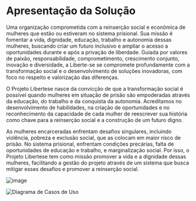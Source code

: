 # Apresentação da Solução



Uma organização comprometida com a reinserção social e econômica de mulheres que estão ou estiveram no sistema prisional. Sua missão é fomentar a vida, dignidade, educação, trabalho e autonomia dessas mulheres, buscando criar um futuro inclusivo e ampliar o acesso a oportunidades durante e após a privação de liberdade. Guiada por valores de paixão, responsabilidade, comprometimento, crescimento conjunto, inovação e diversidade, a Liberte-se se compromete profundamente com a transformação social e o desenvolvimento de soluções inovadoras, com foco no respeito e valorização das diferenças.

O Projeto Libertese nasce da convicção de que a transformação social é possível quando mulheres em situação de prisão são empoderadas através da educação, do trabalho e da conquista da autonomia. Acreditamos no desenvolvimento de habilidades, na criação de oportunidades e no reconhecimento da capacidade de cada mulher de reescrever sua história como chave para a reinserção social e a construção de um futuro digno.

As mulheres encarceradas enfrentam desafios singulares, incluindo violência, pobreza e exclusão social, que as colocam em maior risco de prisão. No sistema prisional, enfrentam condições precárias, falta de oportunidades de educação e trabalho, e marginalização social. Por isso, o Projeto Libertese tem como missão promover a vida e a dignidade dessas mulheres, facilitando a gestão do projeto através de um sistema que busca mitigar esses desafios e promover a reinserção social.


![image](https://github.com/ICEI-PUC-Minas-PMV-ADS/pmv-ads-2024-1-e5-proj-empext-t1-libertese/assets/60409021/1dea4707-e13e-47c3-b04f-e461d4506e6b)

![Diagrama de Casos de Uso](https://github.com/ICEI-PUC-Minas-PMV-ADS/pmv-ads-2024-1-e5-proj-empext-t1-libertese/assets/86004024/b5e6ef21-0a40-49dd-ba49-d352116be874)
